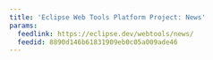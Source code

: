 ```yaml
---
title: 'Eclipse Web Tools Platform Project: News'
params:
  feedlink: https://eclipse.dev/webtools/news/
  feedid: 8890d146b61831909eb0c05a009ade46
---
```

